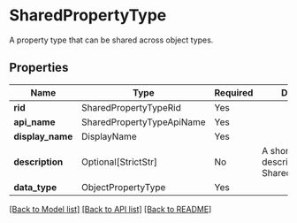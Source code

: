 # SharedPropertyType

A property type that can be shared across object types.

## Properties
| Name | Type | Required | Description |
| ------------ | ------------- | ------------- | ------------- |
**rid** | SharedPropertyTypeRid | Yes |  |
**api_name** | SharedPropertyTypeApiName | Yes |  |
**display_name** | DisplayName | Yes |  |
**description** | Optional[StrictStr] | No | A short text that describes the SharedPropertyType. |
**data_type** | ObjectPropertyType | Yes |  |


[[Back to Model list]](../../../README.md#models-v1-link) [[Back to API list]](../../README.md#documentation-for-api-endpoints) [[Back to README]](../../README.md)
